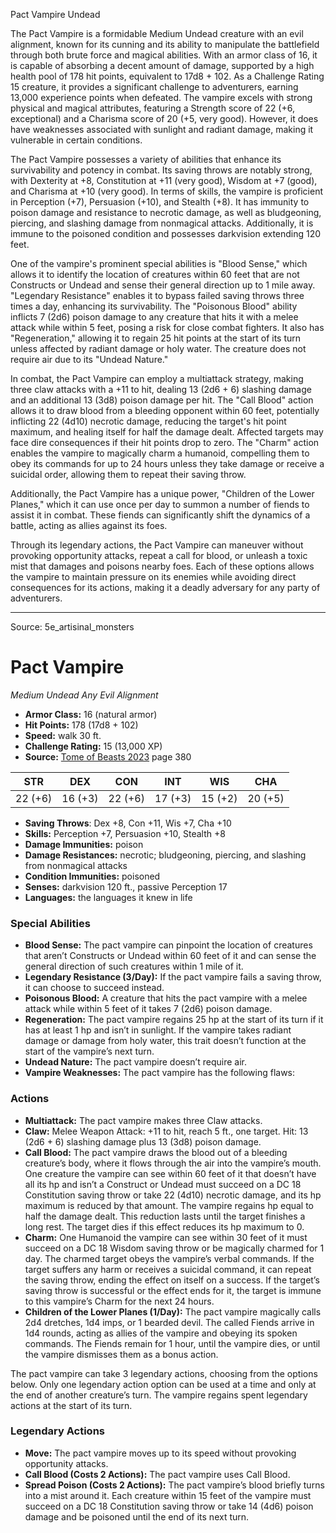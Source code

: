 <MonsterName/>Pact Vampire</MonsterName>
<CreatureType/>Undead</CreatureType>

<summary>The Pact Vampire is a formidable Medium Undead creature with an evil alignment, known for its cunning and its ability to manipulate the battlefield through both brute force and magical abilities. With an armor class of 16, it is capable of absorbing a decent amount of damage, supported by a high health pool of 178 hit points, equivalent to 17d8 + 102. As a Challenge Rating 15 creature, it provides a significant challenge to adventurers, earning 13,000 experience points when defeated. The vampire excels with strong physical and magical attributes, featuring a Strength score of 22 (+6, exceptional) and a Charisma score of 20 (+5, very good). However, it does have weaknesses associated with sunlight and radiant damage, making it vulnerable in certain conditions.</summary>

<detail>

The Pact Vampire possesses a variety of abilities that enhance its survivability and potency in combat. Its saving throws are notably strong, with Dexterity at +8, Constitution at +11 (very good), Wisdom at +7 (good), and Charisma at +10 (very good). In terms of skills, the vampire is proficient in Perception (+7), Persuasion (+10), and Stealth (+8). It has immunity to poison damage and resistance to necrotic damage, as well as bludgeoning, piercing, and slashing damage from nonmagical attacks. Additionally, it is immune to the poisoned condition and possesses darkvision extending 120 feet.

One of the vampire's prominent special abilities is "Blood Sense," which allows it to identify the location of creatures within 60 feet that are not Constructs or Undead and sense their general direction up to 1 mile away. "Legendary Resistance" enables it to bypass failed saving throws three times a day, enhancing its survivability. The "Poisonous Blood" ability inflicts 7 (2d6) poison damage to any creature that hits it with a melee attack while within 5 feet, posing a risk for close combat fighters. It also has "Regeneration," allowing it to regain 25 hit points at the start of its turn unless affected by radiant damage or holy water. The creature does not require air due to its "Undead Nature."

In combat, the Pact Vampire can employ a multiattack strategy, making three claw attacks with a +11 to hit, dealing 13 (2d6 + 6) slashing damage and an additional 13 (3d8) poison damage per hit. The "Call Blood" action allows it to draw blood from a bleeding opponent within 60 feet, potentially inflicting 22 (4d10) necrotic damage, reducing the target's hit point maximum, and healing itself for half the damage dealt. Affected targets may face dire consequences if their hit points drop to zero. The "Charm" action enables the vampire to magically charm a humanoid, compelling them to obey its commands for up to 24 hours unless they take damage or receive a suicidal order, allowing them to repeat their saving throw.

Additionally, the Pact Vampire has a unique power, "Children of the Lower Planes," which it can use once per day to summon a number of fiends to assist it in combat. These fiends can significantly shift the dynamics of a battle, acting as allies against its foes.

Through its legendary actions, the Pact Vampire can maneuver without provoking opportunity attacks, repeat a call for blood, or unleash a toxic mist that damages and poisons nearby foes. Each of these options allows the vampire to maintain pressure on its enemies while avoiding direct consequences for its actions, making it a deadly adversary for any party of adventurers.</detail>



---

Source: 5e_artisinal_monsters

# Pact Vampire

*Medium* *Undead* *Any Evil Alignment*

- **Armor Class:** 16 (natural armor)
- **Hit Points:** 178 (17d8 + 102)
- **Speed:** walk 30 ft.
- **Challenge Rating:** 15 (13,000 XP)
- **Source:** [Tome of Beasts 2023](https://koboldpress.com/kpstore/product/tome-of-beasts-1-2023-edition/) page 380

| STR | DEX | CON | INT | WIS | CHA |
| --- | --- | --- | --- | --- | --- |
| 22 (+6) | 16 (+3) | 22 (+6) | 17 (+3) | 15 (+2) | 20 (+5) |

- **Saving Throws**: Dex +8, Con +11, Wis +7, Cha +10
- **Skills:** Perception +7, Persuasion +10, Stealth +8
- **Damage Immunities:** poison
- **Damage Resistances:** necrotic; bludgeoning, piercing, and slashing from nonmagical attacks
- **Condition Immunities:** poisoned
- **Senses:** darkvision 120 ft., passive Perception 17
- **Languages:** the languages it knew in life

### Special Abilities

- **Blood Sense:** The pact vampire can pinpoint the location of creatures that aren’t Constructs or Undead within 60 feet of it and can sense the general direction of such creatures within 1 mile of it.
- **Legendary Resistance (3/Day):** If the pact vampire fails a saving throw, it can choose to succeed instead.
- **Poisonous Blood:** A creature that hits the pact vampire with a melee attack while within 5 feet of it takes 7 (2d6) poison damage.
- **Regeneration:** The pact vampire regains 25 hp at the start of its turn if it has at least 1 hp and isn’t in sunlight. If the vampire takes radiant damage or damage from holy water, this trait doesn’t function at the start of the vampire’s next turn.
- **Undead Nature:** The pact vampire doesn’t require air.
- **Vampire Weaknesses:** The pact vampire has the following flaws:

### Actions

- **Multiattack:** The pact vampire makes three Claw attacks.
- **Claw:** Melee Weapon Attack: +11 to hit, reach 5 ft., one target. Hit: 13 (2d6 + 6) slashing damage plus 13 (3d8) poison damage.
- **Call Blood:** The pact vampire draws the blood out of a bleeding creature’s body, where it flows through the air into the vampire’s mouth. One creature the vampire can see within 60 feet of it that doesn’t have all its hp and isn’t a Construct or Undead must succeed on a DC 18 Constitution saving throw or take 22 (4d10) necrotic damage, and its hp maximum is reduced by that amount. The vampire regains hp equal to half the damage dealt. This reduction lasts until the target finishes a long rest. The target dies if this effect reduces its hp maximum to 0.
- **Charm:** One Humanoid the vampire can see within 30 feet of it must succeed on a DC 18 Wisdom saving throw or be magically charmed for 1 day. The charmed target obeys the vampire’s verbal commands. If the target suffers any harm or receives a suicidal command, it can repeat the saving throw, ending the effect on itself on a success. If the target’s saving throw is successful or the effect ends for it, the target is immune to this vampire’s Charm for the next 24 hours.
- **Children of the Lower Planes (1/Day):** The pact vampire magically calls 2d4 dretches, 1d4 imps, or 1 bearded devil. The called Fiends arrive in 1d4 rounds, acting as allies of the vampire and obeying its spoken commands. The Fiends remain for 1 hour, until the vampire dies, or until the vampire dismisses them as a bonus action.

The pact vampire can take 3 legendary actions, choosing from the options below. Only one legendary action option can be used at a time and only at the end of another creature’s turn. The vampire regains spent legendary actions at the start of its turn.

### Legendary Actions

- **Move:** The pact vampire moves up to its speed without provoking opportunity attacks.
- **Call Blood (Costs 2 Actions):** The pact vampire uses Call Blood.
- **Spread Poison (Costs 2 Actions):** The pact vampire’s blood briefly turns into a mist around it. Each creature within 15 feet of the vampire must succeed on a DC 18 Constitution saving throw or take 14 (4d6) poison damage and be poisoned until the end of its next turn.


